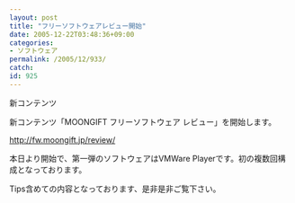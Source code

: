 ```yaml
---
layout: post
title: "フリーソフトウェアレビュー開始"
date: 2005-12-22T03:48:36+09:00
categories:
- ソフトウェア
permalink: /2005/12/933/
catch: 
id: 925
---
```

新コンテンツ
<!--more-->
新コンテンツ「MOONGIFT フリーソフトウェア レビュー」を開始します。

http://fw.moongift.jp/review/

本日より開始で、第一弾のソフトウェアはVMWare Playerです。初の複数回構成となっております。

Tips含めての内容となっております、是非是非ご覧下さい。